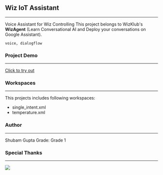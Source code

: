 
## Wiz IoT Assistant
-----
Voice Assistant for Wiz Controlling
This project belongs to WizKlub's **WizAgent** (Learn Conversational AI and Deploy your conversations on Google Assistant).
```
voice, dialogflow
```
### Project Demo
-----
<a href="https://localhost:5000/share/user/shubamgupta/project/f1799e12-016e-40d8-a149-b1df30774577/" target="_blank">Click to try out</a>

### Workspaces
-----
This projects includes following workspaces:
* single_intent.xml
* temperature.xml



### Author
-----
Shubam Gupta
Grade: Grade 1

### Special Thanks 

-----

![](https://assets.wizklub.com/images/logo.png)

